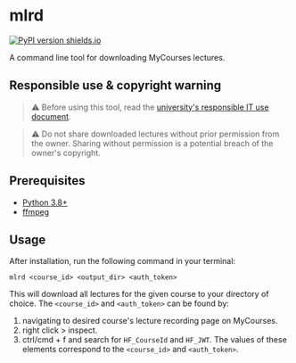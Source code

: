 mlrd
====
[![PyPI version shields.io](https://img.shields.io/pypi/v/mlrd.svg)](https://pypi.python.org/pypi/mlrd/)


A command line tool for downloading MyCourses lectures.

## Responsible use & copyright warning
> :warning: Before using this tool, read the [university's responsible IT use document](https://www.mcgill.ca/secretariat/files/secretariat/responsible-use-of-mcgill-it-policy-on-the.pdf).

> :warning: Do not share downloaded lectures without prior permission from the owner. Sharing without permission is a potential breach of the owner's copyright.

## Prerequisites
- [Python 3.8+](https://www.python.org/downloads/)
- [ffmpeg](https://ffmpeg.org/download.html)

## Usage
After installation, run the following command in your terminal:
```
mlrd <course_id> <output_dir> <auth_token>
```

This will download all lectures for the given course to your directory of choice. The `<course_id>` and `<auth_token>` can be found by:
1. navigating to desired course's lecture recording page on MyCourses.
2. right click > inspect.
3. ctrl/cmd + f and search for `HF_CourseId` and `HF_JWT`. The values of these elements correspond to the `<course_id>` and `<auth_token>`.